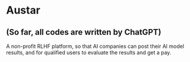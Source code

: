 # Austar
## (So far, all codes are written by ChatGPT)
A non-profit RLHF platform, so that AI companies can post their AI model results, and for qualified users to evaluate the results and get a pay.

